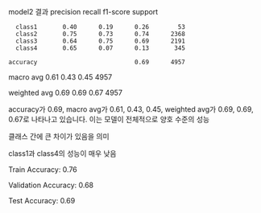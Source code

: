 model2 결과
precision    recall  f1-score   support

      class1       0.40      0.19      0.26        53
      class2       0.75      0.73      0.74      2368
      class3       0.64      0.75      0.69      2191
      class4       0.65      0.07      0.13       345

    accuracy                           0.69      4957
   
   macro avg       0.61      0.43      0.45      4957

weighted avg       0.69      0.69      0.67      4957


accuracy가 0.69, macro avg가 0.61, 0.43, 0.45, weighted avg가 0.69, 0.69, 0.67로 나타나고 있습니다. 이는 모델이 전체적으로 양호 수준의 성능

클래스 간에 큰 차이가 있음을 의미

class1과 class4의 성능이 매우 낮음

Train Accuracy: 0.76

Validation Accuracy: 0.68

Test Accuracy: 0.69